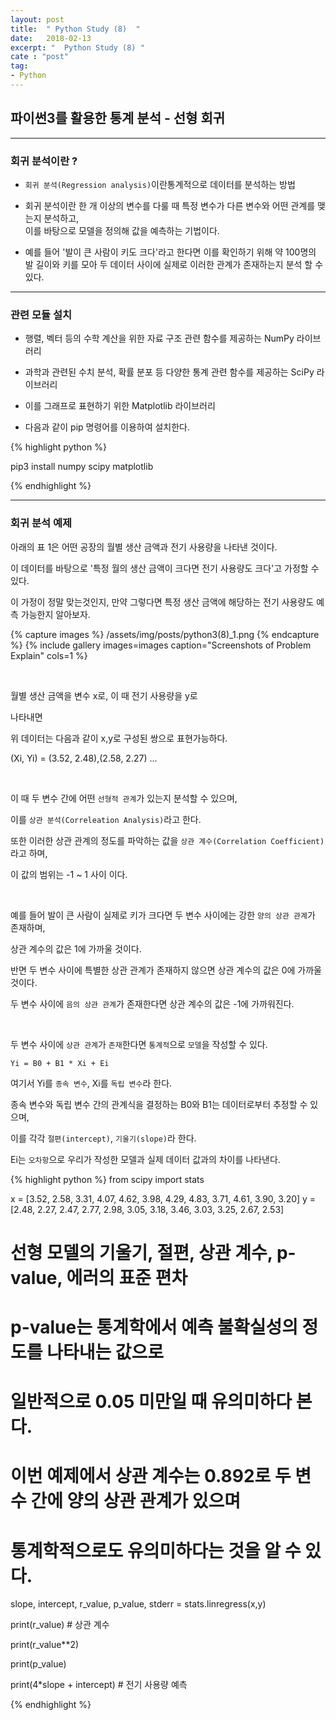 ```yaml
---
layout: post
title:  " Python Study (8)  "
date:   2018-02-13
excerpt: "  Python Study (8) "
cate : "post"
tag:
- Python
---
```


## 파이썬3를 활용한 통계 분석 - 선형 회귀

---

### 회귀 분석이란 ?

* `회귀 분석(Regression analysis)`이란통계적으로 데이터를 분석하는 방법

* 회귀 분석이란 한 개 이상의 변수를 다룰 때 특정 변수가 다른 변수와 어떤 관계를 맺는지 분석하고, <br> 이를 바탕으로 모델을 정의해 값을 예측하는 기법이다.

* 예를 들어 '발이 큰 사람이 키도 크다'라고 한다면 이를 확인하기 위해 약 100명의 발 길이와 키를 모아 두 데이터 사이에 실제로 이러한 관계가 존재하는지 분석 할 수 있다.

---

### 관련 모듈 설치

* 행렬, 벡터 등의 수학 계산을 위한 자료 구조 관련 함수를 제공하는 NumPy 라이브러리

* 과학과 관련된 수치 분석, 확률 분포 등 다양한 통계 관련 함수를 제공하는 SciPy 라이브러리

* 이를 그래프로 표현하기 위한 Matplotlib 라이브러리

* 다음과 같이 pip 명령어를 이용하여 설치한다.

{% highlight python %}

pip3 install numpy scipy matplotlib

{% endhighlight %}

---

### 회귀 분석 예제

아래의 표 1은 어떤 공장의 월별 생산 금액과 전기 사용량을 나타낸 것이다.

이 데이터를 바탕으로 '특정 월의 생산 금액이 크다면 전기 사용량도 크다'고 가정할 수 있다.

이 가정이 정말 맞는것인지, 만약 그렇다면 특정 생산 금액에 해당하는 전기 사용량도 예측 가능한지 알아보자.

{% capture images %}
    /assets/img/posts/python3(8)_1.png
{% endcapture %}
{% include gallery images=images caption="Screenshots of Problem Explain" cols=1 %}


<br>

월별 생산 금액을 변수 x로,
이 때 전기 사용량을 y로

나타내면 

위 데이터는 다음과 같이 x,y로 구성된 쌍으로 표현가능하다.

(Xi, Yi) = (3.52, 2.48),(2.58, 2.27) ...

<br>

이 때 두 변수 간에 어떤 `선형적 관계`가 있는지 분석할 수 있으며,

이를 `상관 분석(Correleation Analysis)`라고 한다.

또한 이러한 상관 관계의 정도를 파악하는 값을 `상관 계수(Correlation Coefficient)`라고 하며,

이 값의 범위는 -1 ~ 1 사이 이다.

<br> 

예를 들어 발이 큰 사람이 실제로 키가 크다면 두 변수 사이에는 강한 `양의 상관 관계`가 존재하며,

상관 계수의 값은 1에 가까울 것이다.

반면 두 변수 사이에 특별한 상관 관계가 존재하지 않으면 상관 계수의 값은 0에 가까울 것이다.

두 변수 사이에 `음의 상관 관계`가 존재한다면 상관 계수의 값은 -1에 가까워진다.

<br>

두 변수 사이에 `상관 관계`가 `존재`한다면 `통계적`으로 `모델`을 작성할 수 있다.

```
Yi = B0 + B1 * Xi + Ei
```

여기서 Yi를 `종속 변수`, Xi를 `독립 변수`라 한다.

종속 변수와 독립 변수 간의 관계식을 결정하는 B0와 B1는 데이터로부터 추정할 수 있으며,

이를 각각 `절편(intercept)`, `기울기(slope)`라 한다.

Ei는 `오차항`으로 우리가 작성한 모델과 실제 데이터 값과의 차이를 나타낸다.


{% highlight python %}
from scipy import stats


x = [3.52, 2.58, 3.31, 4.07, 4.62, 3.98, 4.29, 4.83, 3.71, 4.61, 3.90, 3.20]
y = [2.48, 2.27, 2.47, 2.77, 2.98, 3.05, 3.18, 3.46, 3.03, 3.25, 2.67, 2.53]


# 선형 모델의 기울기, 절편, 상관 계수, p-value, 에러의 표준 편차
# p-value는 통계학에서 예측 불확실성의 정도를 나타내는 값으로
# 일반적으로 0.05 미만일 때 유의미하다 본다.
# 이번 예제에서 상관 계수는 0.892로 두 변수 간에 양의 상관 관계가 있으며
# 통계학적으로도 유의미하다는 것을 알 수 있다.
slope, intercept, r_value, p_value, stderr = stats.linregress(x,y)

print(r_value)          # 상관 계수

print(r_value**2)

print(p_value)

print(4*slope + intercept)      # 전기 사용량 예측


{% endhighlight %}


